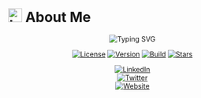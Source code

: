 # <img src="https://raw.githubusercontent.com/Tarikul-Islam-Anik/Animated-Fluent-Emojis/master/Emojis/Objects/Laptop.png" alt="Laptop" width="28" height="28" /> About Me

<p align="center">
  <img src="https://readme-typing-svg.demolab.com?font=Fira+Code&size=24&duration=3000&pause=1000&color=58A6FF&center=true&vCenter=true&width=435&lines=GalaxOPS+Solution;GitHub+Platform+Account;Digital+World+Development" alt="Typing SVG" />
</p>

<div align="center">

[![License](https://img.shields.io/badge/License-MIT-blue.svg)](LICENSE)
[![Version](https://img.shields.io/badge/Version-1.0.0-brightgreen.svg)]()
[![Build](https://img.shields.io/badge/Build-Passing-success.svg)]()
[![Stars](https://img.shields.io/github/stars/galaxops/galaxops?style=social)](https://github.com/galaxops/galaxops/stargazers)

</div>

<p align="center">
  <a href="https://www.linkedin.com/in/khetaguridimitri" target="_blank">
    <img src="https://img.shields.io/badge/LinkedIn-0A66C2?style=for-the-badge&logo=linkedin&logoColor=white" alt="LinkedIn" />
  </a><br>
  <a href="https://twitter.com/xetaguridimitri" target="_blank">
    <img src="https://img.shields.io/badge/Twitter-1DA1F2?style=for-the-badge&logo=twitter&logoColor=white" alt="Twitter" />
  </a><br>
  <a href="https://galaxsus.com" target="_blank">
    <img src="https://img.shields.io/badge/Website-Galaxsus.com-0F0F0F?style=for-the-badge&logo=google-chrome&logoColor=white" alt="Website" />
  </a>
</p>
